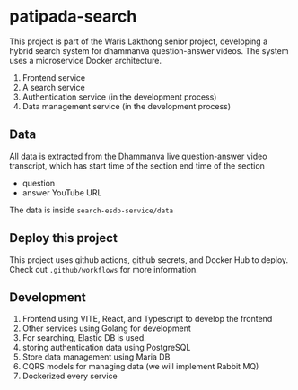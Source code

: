 # patipada-search

This project is part of the Waris Lakthong senior project, developing a hybrid search system for dhammanva question-answer videos. The system uses a microservice Docker architecture.

1. Frontend service
2. A search service
3. Authentication service (in the development process)
4. Data management service (in the development process)

## Data
All data is extracted from the Dhammanva live question-answer video transcript, which has
start time of the section
end time of the section
- question
- answer
YouTube URL

The data is inside `search-esdb-service/data`

## Deploy this project
This project uses github actions, github secrets, and Docker Hub to deploy.
Check out `.github/workflows` for more information.

## Development
1. Frontend using VITE, React, and Typescript to develop the frontend
2. Other services using Golang for development
3. For searching, Elastic DB is used.
4. storing authentication data using PostgreSQL
5. Store data management using Maria DB
6. CQRS models for managing data (we will implement Rabbit MQ)
7. Dockerized every service

